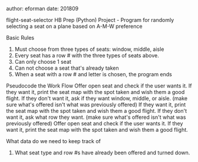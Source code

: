 author: eforman
date: 201809

flight-seat-selector
HB Prep (Python) Project - Program for randomly selecting a seat on a plane based on A-M-W preference

Basic Rules
1) Must choose from three types of seats: window, middle, aisle
2) Every seat has a row # with the three types of seats above.
3) Can only choose 1 seat
4) Can not choose a seat that's already taken
5) When a seat with a row # and letter is chosen, the program ends

Pseudocode the Work Flow
Offer open seat and check if the user wants it.
If they want it, print the seat map with the spot taken and wish them a good flight.
If they don't want it, ask if they want window, middle, or aisle.
(make sure what's offered isn't what was previously offered)
If they want it, print the seat map with the spot taken and wish them a good flight.
If they don't want it, ask what row they want. 
(make sure what's offered isn't what was previously offered)
Offer open seat and check if the user wants it.
If they want it, print the seat map with the spot taken and wish them a good flight.

What data do we need to keep track of
1) What seat type and row #s have already been offered and turned down.
